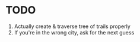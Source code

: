 TODO
====

1. Actually create & traverse tree of trails properly
2. If you're in the wrong city, ask for the next guess
